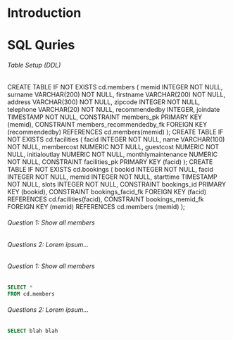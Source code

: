 # Introduction

# SQL Quries

###### Table Setup (DDL)

CREATE TABLE IF NOT EXISTS cd.members (
  memid INTEGER NOT NULL,
  surname VARCHAR(200) NOT NULL,
  firstname VARCHAR(200) NOT NULL,
  address VARCHAR(300) NOT NULL,
  zipcode INTEGER NOT NULL,
  telephone VARCHAR(20) NOT NULL,
  recommendedby INTEGER,
  joindate TIMESTAMP NOT NULL,
  CONSTRAINT members_pk PRIMARY KEY (memid),
  CONSTRAINT members_recommendedby_fk FOREIGN KEY (recommendedby) REFERENCES cd.members(memid)
);
CREATE TABLE IF NOT EXISTS cd.facilities (
  facid INTEGER NOT NULL,
  name VARCHAR(100) NOT NULL,
  membercost NUMERIC NOT NULL,
  guestcost NUMERIC NOT NULL,
  initialoutlay NUMERIC NOT NULL,
  monthlymaintenance NUMERIC NOT NULL,
  CONSTRAINT facilities_pk PRIMARY KEY (facid)
);
CREATE TABLE IF NOT EXISTS cd.bookings (
  bookid INTEGER NOT NULL,
  facid INTEGER NOT NULL,
  memid INTEGER NOT NULL,
  starttime TIMESTAMP NOT NULL,
  slots INTEGER NOT NULL,
  CONSTRAINT bookings_id PRIMARY KEY (bookid),
  CONSTRAINT bookings_facid_fk FOREIGN KEY (facid) REFERENCES cd.facilities(facid),
  CONSTRAINT bookings_memid_fk FOREIGN KEY (memid) REFERENCES cd.members (memid)
);

###### Question 1: Show all members



###### Questions 2: Lorem ipsum...

###### Question 1: Show all members

```sql
SELECT *
FROM cd.members
```

###### Questions 2: Lorem ipsum...

```sql
SELECT blah blah
```

